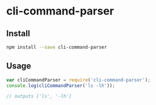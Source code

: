 # cli-command-parser

## Install

```sh
npm install --save cli-command-parser
```

## Usage

```js
var cliCommandParser = require('cli-command-parser');
console.log(cliCommandParser('ls -lh'));

// outputs ['ls', '-lh']
```
